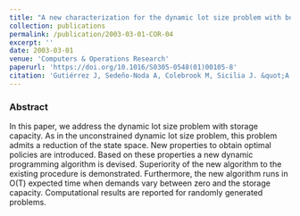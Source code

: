 ```yaml
---
title: "A new characterization for the dynamic lot size problem with bounded inventory"
collection: publications
permalink: /publication/2003-03-01-COR-04
excerpt: ''
date: 2003-03-01
venue: 'Computers & Operations Research'
paperurl: 'https://doi.org/10.1016/S0305-0548(01)00105-8'
citation: 'Gutiérrez J, Sedeño-Noda A, Colebrook M, Sicilia J. &quot;A new characterization for the dynamic lot size problem with bounded inventory&quot;. <i>Computers & Operations Research</i> 30(3), 383-395 (2003)' #'Your Name, You. (2015). &quot;Paper Title Number 3.&quot; <i>Journal 1</i>. 1(3).'
---
```

### Abstract
In this paper, we address the dynamic lot size problem with storage capacity. As in the unconstrained dynamic lot size problem, this problem admits a reduction of the state space. New properties to obtain optimal policies are introduced. Based on these properties a new dynamic programming algorithm is devised. Superiority of the new algorithm to the existing procedure is demonstrated. Furthermore, the new algorithm runs in O(T) expected time when demands vary between zero and the storage capacity. Computational results are reported for randomly generated problems.
